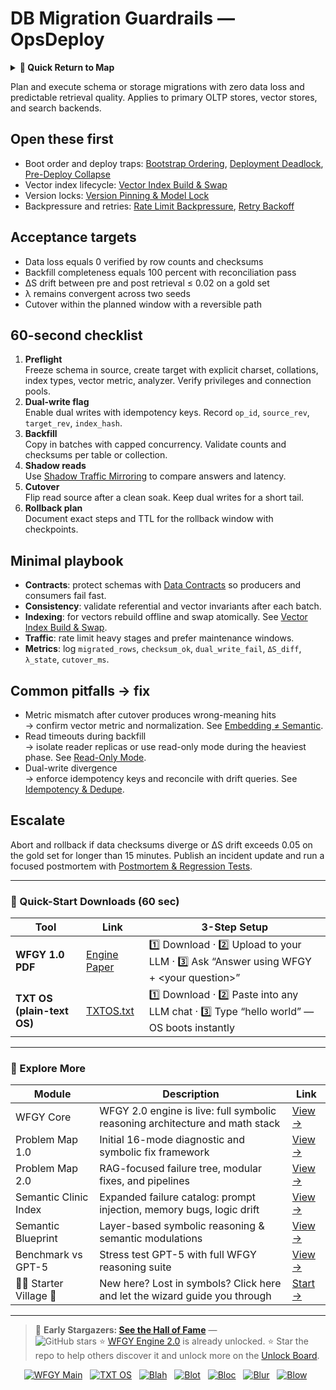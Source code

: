 # DB Migration Guardrails — OpsDeploy

<details>
  <summary><strong>🧭 Quick Return to Map</strong></summary>

<br>

  > You are in a sub-page of **OpsDeploy**.  
  > To reorient, go back here:  
  >
  > - [**OpsDeploy** — operations automation and deployment pipelines](./README.md)  
  > - [**WFGY Global Fix Map** — main Emergency Room, 300+ structured fixes](../README.md)  
  > - [**WFGY Problem Map 1.0** — 16 reproducible failure modes](../../README.md)  
  >
  > Think of this page as a desk within a ward.  
  > If you need the full triage and all prescriptions, return to the Emergency Room lobby.
</details>


Plan and execute schema or storage migrations with zero data loss and predictable retrieval quality. Applies to primary OLTP stores, vector stores, and search backends.

## Open these first
- Boot order and deploy traps: [Bootstrap Ordering](https://github.com/onestardao/WFGY/blob/main/ProblemMap/bootstrap-ordering.md), [Deployment Deadlock](https://github.com/onestardao/WFGY/blob/main/ProblemMap/deployment-deadlock.md), [Pre-Deploy Collapse](https://github.com/onestardao/WFGY/blob/main/ProblemMap/predeploy-collapse.md)
- Vector index lifecycle: [Vector Index Build & Swap](https://github.com/onestardao/WFGY/blob/main/ProblemMap/GlobalFixMap/OpsDeploy/vector_index_build_and_swap.md)
- Version locks: [Version Pinning & Model Lock](https://github.com/onestardao/WFGY/blob/main/ProblemMap/GlobalFixMap/OpsDeploy/version_pinning_and_model_lock.md)
- Backpressure and retries: [Rate Limit Backpressure](https://github.com/onestardao/WFGY/blob/main/ProblemMap/GlobalFixMap/OpsDeploy/rate_limit_backpressure.md), [Retry Backoff](https://github.com/onestardao/WFGY/blob/main/ProblemMap/GlobalFixMap/OpsDeploy/retry_backoff.md)

## Acceptance targets
- Data loss equals 0 verified by row counts and checksums
- Backfill completeness equals 100 percent with reconciliation pass
- ΔS drift between pre and post retrieval ≤ 0.02 on a gold set
- λ remains convergent across two seeds
- Cutover within the planned window with a reversible path

## 60-second checklist
1) **Preflight**  
   Freeze schema in source, create target with explicit charset, collations, index types, vector metric, analyzer. Verify privileges and connection pools.
2) **Dual-write flag**  
   Enable dual writes with idempotency keys. Record `op_id`, `source_rev`, `target_rev`, `index_hash`.
3) **Backfill**  
   Copy in batches with capped concurrency. Validate counts and checksums per table or collection.
4) **Shadow reads**  
   Use [Shadow Traffic Mirroring](https://github.com/onestardao/WFGY/blob/main/ProblemMap/GlobalFixMap/OpsDeploy/shadow_traffic_mirroring.md) to compare answers and latency.
5) **Cutover**  
   Flip read source after a clean soak. Keep dual writes for a short tail.
6) **Rollback plan**  
   Document exact steps and TTL for the rollback window with checkpoints.

## Minimal playbook
- **Contracts**: protect schemas with [Data Contracts](https://github.com/onestardao/WFGY/blob/main/ProblemMap/data-contracts.md) so producers and consumers fail fast.  
- **Consistency**: validate referential and vector invariants after each batch.  
- **Indexing**: for vectors rebuild offline and swap atomically. See [Vector Index Build & Swap](https://github.com/onestardao/WFGY/blob/main/ProblemMap/GlobalFixMap/OpsDeploy/vector_index_build_and_swap.md).  
- **Traffic**: rate limit heavy stages and prefer maintenance windows.  
- **Metrics**: log `migrated_rows`, `checksum_ok`, `dual_write_fail`, `ΔS_diff`, `λ_state`, `cutover_ms`.

## Common pitfalls → fix
- Metric mismatch after cutover produces wrong-meaning hits  
  → confirm vector metric and normalization. See [Embedding ≠ Semantic](https://github.com/onestardao/WFGY/blob/main/ProblemMap/embedding-vs-semantic.md).  
- Read timeouts during backfill  
  → isolate reader replicas or use read-only mode during the heaviest phase. See [Read-Only Mode](https://github.com/onestardao/WFGY/blob/main/ProblemMap/GlobalFixMap/OpsDeploy/read_only_mode_and_maintenance_window.md).  
- Dual-write divergence  
  → enforce idempotency keys and reconcile with drift queries. See [Idempotency & Dedupe](https://github.com/onestardao/WFGY/blob/main/ProblemMap/GlobalFixMap/OpsDeploy/idempotency_dedupe.md).

## Escalate
Abort and rollback if data checksums diverge or ΔS drift exceeds 0.05 on the gold set for longer than 15 minutes. Publish an incident update and run a focused postmortem with [Postmortem & Regression Tests](https://github.com/onestardao/WFGY/blob/main/ProblemMap/GlobalFixMap/OpsDeploy/postmortem_and_regression_tests.md).

---

### 🔗 Quick-Start Downloads (60 sec)

| Tool | Link | 3-Step Setup |
|------|------|--------------|
| **WFGY 1.0 PDF** | [Engine Paper](https://github.com/onestardao/WFGY/blob/main/I_am_not_lizardman/WFGY_All_Principles_Return_to_One_v1.0_PSBigBig_Public.pdf) | 1️⃣ Download · 2️⃣ Upload to your LLM · 3️⃣ Ask “Answer using WFGY + \<your question>” |
| **TXT OS (plain-text OS)** | [TXTOS.txt](https://github.com/onestardao/WFGY/blob/main/OS/TXTOS.txt) | 1️⃣ Download · 2️⃣ Paste into any LLM chat · 3️⃣ Type “hello world” — OS boots instantly |

---

### 🧭 Explore More

| Module                | Description                                              | Link     |
|-----------------------|----------------------------------------------------------|----------|
| WFGY Core             | WFGY 2.0 engine is live: full symbolic reasoning architecture and math stack | [View →](https://github.com/onestardao/WFGY/tree/main/core/README.md) |
| Problem Map 1.0       | Initial 16-mode diagnostic and symbolic fix framework    | [View →](https://github.com/onestardao/WFGY/tree/main/ProblemMap/README.md) |
| Problem Map 2.0       | RAG-focused failure tree, modular fixes, and pipelines   | [View →](https://github.com/onestardao/WFGY/blob/main/ProblemMap/rag-architecture-and-recovery.md) |
| Semantic Clinic Index | Expanded failure catalog: prompt injection, memory bugs, logic drift | [View →](https://github.com/onestardao/WFGY/blob/main/ProblemMap/SemanticClinicIndex.md) |
| Semantic Blueprint    | Layer-based symbolic reasoning & semantic modulations   | [View →](https://github.com/onestardao/WFGY/tree/main/SemanticBlueprint/README.md) |
| Benchmark vs GPT-5    | Stress test GPT-5 with full WFGY reasoning suite         | [View →](https://github.com/onestardao/WFGY/tree/main/benchmarks/benchmark-vs-gpt5/README.md) |
| 🧙‍♂️ Starter Village 🏡 | New here? Lost in symbols? Click here and let the wizard guide you through | [Start →](https://github.com/onestardao/WFGY/blob/main/StarterVillage/README.md) |

---

> 👑 **Early Stargazers: [See the Hall of Fame](https://github.com/onestardao/WFGY/tree/main/stargazers)** —  
> <img src="https://img.shields.io/github/stars/onestardao/WFGY?style=social" alt="GitHub stars"> ⭐ [WFGY Engine 2.0](https://github.com/onestardao/WFGY/blob/main/core/README.md) is already unlocked. ⭐ Star the repo to help others discover it and unlock more on the [Unlock Board](https://github.com/onestardao/WFGY/blob/main/STAR_UNLOCKS.md).

<div align="center">

[![WFGY Main](https://img.shields.io/badge/WFGY-Main-red?style=flat-square)](https://github.com/onestardao/WFGY)
&nbsp;
[![TXT OS](https://img.shields.io/badge/TXT%20OS-Reasoning%20OS-orange?style=flat-square)](https://github.com/onestardao/WFGY/tree/main/OS)
&nbsp;
[![Blah](https://img.shields.io/badge/Blah-Semantic%20Embed-yellow?style=flat-square)](https://github.com/onestardao/WFGY/tree/main/OS/BlahBlahBlah)
&nbsp;
[![Blot](https://img.shields.io/badge/Blot-Persona%20Core-green?style=flat-square)](https://github.com/onestardao/WFGY/tree/main/OS/BlotBlotBlot)
&nbsp;
[![Bloc](https://img.shields.io/badge/Bloc-Reasoning%20Compiler-blue?style=flat-square)](https://github.com/onestardao/WFGY/tree/main/OS/BlocBlocBloc)
&nbsp;
[![Blur](https://img.shields.io/badge/Blur-Text2Image%20Engine-navy?style=flat-square)](https://github.com/onestardao/WFGY/tree/main/OS/BlurBlurBlur)
&nbsp;
[![Blow](https://img.shields.io/badge/Blow-Game%20Logic-purple?style=flat-square)](https://github.com/onestardao/WFGY/tree/main/OS/BlowBlowBlow)
&nbsp;
</div>
